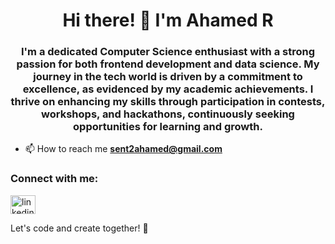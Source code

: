 <h1 align="center">Hi there! 👋 I'm Ahamed R</h1>
<h3 align="center">I'm a dedicated Computer Science enthusiast with a strong passion for both frontend development and data science. My journey in the tech world is driven by a commitment to excellence, as evidenced by my academic achievements. I thrive on enhancing my skills through participation in contests, workshops, and hackathons, continuously seeking opportunities for learning and growth.</h3>

- 📫 How to reach me **sent2ahamed@gmail.com**

<h3 align="left">Connect with me:</h3>
<p align="left">
<a href="https://linkedin.com/in/linkedin.com/in/ahamedr08/" target="blank"><img align="center" src="https://raw.githubusercontent.com/rahuldkjain/github-profile-readme-generator/master/src/images/icons/Social/linked-in-alt.svg" alt="linkedin.com/in/ahamedr08/" height="30" width="40" /></a>
</p>

Let's code and create together! 🚀

